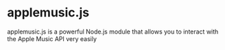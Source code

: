 # applemusic.js
applemusic.js is a powerful Node.js  module that allows you to interact with the Apple Music API  very easily
